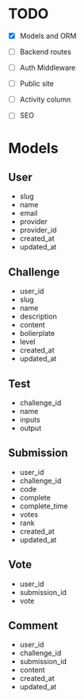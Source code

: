 # TODO
 - [x] Models and ORM
 - [ ] Backend routes
 - [ ] Auth Middleware
 - [ ] Public site
 - [ ] Activity column
 - [ ] SEO


# Models

## User
- slug
- name
- email
- provider
- provider_id
- created_at
- updated_at

## Challenge
- user_id
- slug
- name
- description
- content
- bolierplate
- level
- created_at
- updated_at

## Test
- challenge_id
- name
- inputs
- output

## Submission
- user_id
- challenge_id
- code
- complete
- complete_time
- votes
- rank
- created_at
- updated_at

## Vote
- user_id
- submission_id
- vote

## Comment
- user_id
- challenge_id
- submission_id
- content
- created_at
- updated_at


